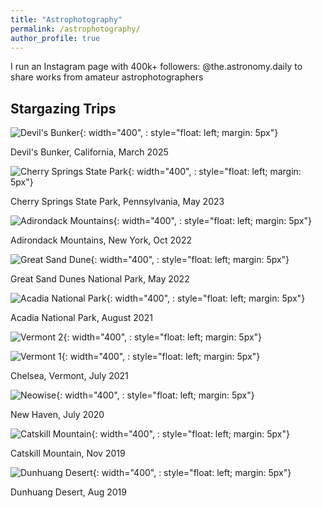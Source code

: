 ```yaml
---
title: "Astrophotography"
permalink: /astrophotography/
author_profile: true
---
```


I run an Instagram page with 400k+ followers: <a style="text-decoration:none" href="https://www.instagram.com/the.astronomy.daily/" target="_blank">@the.astronomy.daily</a> to share works from amateur astrophotographers

## Stargazing Trips

<!-- \[2023.5\] Cherry Springs State Park, Pennsylvania\
\[2022.10\] Adirondack Mountains, New York\
\[2022.5\] Great Sand Dunes National Park, Colorado\
\[2021.9\] Chelsea, Vermont\
\[2021.8\] Acadia National Park, Maine\
\[2021.1\] Block Island, Rhode Island\
\[2019.11\] Catskill Mountain, New York\
\[2019.5\] Hokkaido, Japan\
\[2019.4\] Dunhuang Desert, China\
\[2019.2\] Dongji Island, China\
\[2018.6\] Batam, Indonesia\
\[2016-2018\] <a style="text-decoration:none" href="https://www.instagram.com/hc_astro/?hl=en" target="_blank">HCAstro</a>, Singapore -->

![Devil's Bunker](/images/photos/devil_bunker.jpeg){: width="400", : style="float: left; margin: 5px"}

Devil's Bunker, California, March 2025

![Cherry Springs State Park](/images/photos/cherry_spring.jpeg){: width="400", : style="float: left; margin: 5px"}

Cherry Springs State Park, Pennsylvania, May 2023

![Adirondack Mountains](/images/photos/Adirondacks.jpeg){: width="400", : style="float: left; margin: 5px"}

Adirondack Mountains, New York, Oct 2022

![Great Sand Dune](/images/photos/Colorado.jpeg){: width="400", : style="float: left; margin: 5px"}

Great Sand Dunes National Park, May 2022

![Acadia National Park](/images/photos/Acadia.jpeg){: width="400", : style="float: left; margin: 5px"}

Acadia National Park, August 2021

![Vermont 2](/images/photos/Vermont.jpeg){: width="400", : style="float: left; margin: 5px"}

![Vermont 1](/images/photos/Vermont%202.jpeg){: width="400", : style="float: left; margin: 5px"}

Chelsea, Vermont, July 2021

![Neowise](/images/photos/Neowise.jpeg){: width="400", : style="float: left; margin: 5px"}

New Haven, July 2020

![Catskill Mountain](/images/photos/Catskill.jpeg){: width="400", : style="float: left; margin: 5px"}

Catskill Mountain, Nov 2019

![Dunhuang Desert](/images/photos/Dunhuang.jpeg){: width="400", : style="float: left; margin: 5px"}

Dunhuang Desert, Aug 2019

<!-- See more of my photos at: <a style="text-decoration:none" href="https://www.instagram.com/ziming.astro/" target="_blank">@ziming.astro</a> -->
